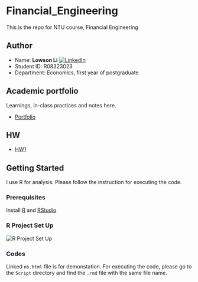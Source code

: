 # Financial_Engineering
This is the repo for NTU course, Financial Engineering

## Author 
* Name: **Lowson Li** [![LinkedIn][linkedin-shield]][linkedin-url]
* Student ID: R08323023
* Department: Economics, first year of postgraduate

## Academic portfolio
Learnings, in-class practices and notes here. 
* [Portfolio](https://isthatlowsonli.github.io//Financial_Engineering/Script/practice.nb.html)

## HW
* [HW1](https://isthatlowsonli.github.io/Financial_Engineering/Script/HW1.nb.html)

## Getting Started

I use R for analysis. Please follow the instruction for executing the code.

### Prerequisites

Install [R](https://www.r-project.org) and [RStudio](https://rstudio.com)

### R Project Set Up
![R Project Set Up](https://raw.githubusercontent.com/martinctc/blog/master/images/RPROJECT_2000dpi.png "R Project Set Up")

### Codes
Linked `nb.html` file is for demonstation. For executing the code, please go to the `Script` directory and find the `.rmd` file with the same file name.


[linkedin-shield]: https://img.shields.io/badge/-LinkedIn-black.svg?style=flat-square&logo=linkedin&colorB=555
[linkedin-url]:https://www.linkedin.com/in/isthatlowsonli
